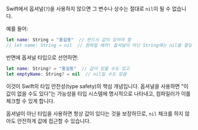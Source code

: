 Swift에서 옵셔널(`?`)을 사용하지 않으면 그 변수나 상수는 절대로 `nil`이 될 수 없습니다.

예를 들어:

```swift
let name: String = "홍길동"  // 반드시 값이 있어야 함
// let name: String = nil  // 컴파일 에러! 옵셔널이 아닌 String에는 nil을 할당할 수 없음
```

반면에 옵셔널 타입으로 선언하면:

```swift
let name: String? = "홍길동"  // 값이 있을 수도 있고
let emptyName: String? = nil  // nil일 수도 있음
```

이것이 Swift의 타입 안전성(type safety)의 핵심 개념입니다. 옵셔널을 사용하면 "이 값이 없을 수도 있다"는 가능성을 타입 시스템에 명시적으로 나타내고, 컴파일러가 이를 체크할 수 있게 합니다.

옵셔널이 아닌 타입을 사용하면 항상 값이 있다는 것을 보장하므로, `nil` 체크를 하지 않아도 안전하게 값에 접근할 수 있습니다.